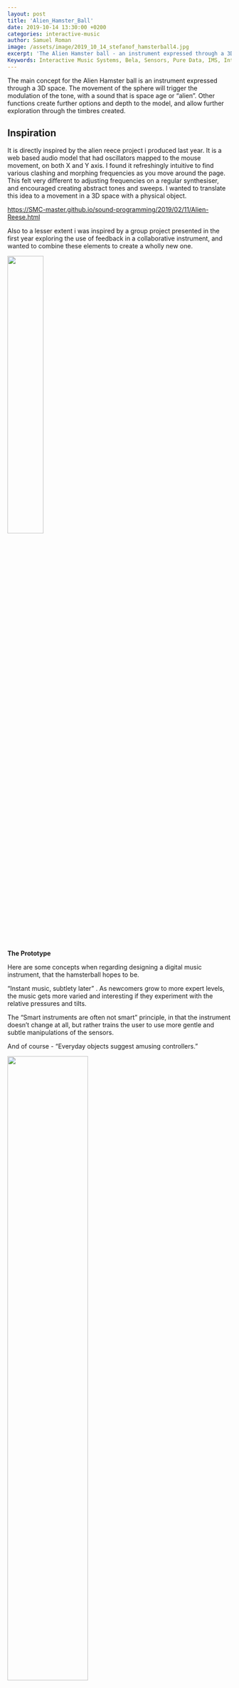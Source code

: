 ```yaml
---
layout: post
title: 'Alien_Hamster_Ball'
date: 2019-10-14 13:30:00 +0200
categories: interactive-music
author: Samuel Roman
image: /assets/image/2019_10_14_stefanof_hamsterball4.jpg
excerpt: 'The Alien Hamster ball - an instrument expressed through a 3D space'
Keywords: Interactive Music Systems, Bela, Sensors, Pure Data, IMS, Interactive Music Systems, NIME, SMC
---
```


The main concept for the Alien Hamster ball is an instrument expressed through a 3D space. The movement of the sphere will trigger the modulation of the tone, with a sound that is space age or “alien”. Other functions create further options and depth to the model, and allow further exploration through the timbres created.



## Inspiration

It is directly inspired by the alien reece project i produced last year. It is a web based audio model that had oscillators mapped to the mouse movement, on both X and Y axis. I found it refreshingly intuitive to find various clashing and morphing frequencies as you move around the page. This felt very different to adjusting frequencies on a regular synthesiser, and encouraged creating abstract tones and sweeps.
I wanted to translate this idea to a movement in a 3D space with a physical object.

https://SMC-master.github.io/sound-programming/2019/02/11/Alien-Reese.html

Also to a lesser extent i was inspired by a group project presented in the first year exploring the use of feedback in a collaborative instrument, and wanted to combine these elements to create a wholly new one.

<img src="/assets/image/2019_10_14_stefanof_hamsterball3.jpg" width="40%" height="40%" align="center" />
<figcaption><strong>The Prototype</strong></figcaption>
</figure>

Here are some concepts when regarding designing a digital music instrument, that the hamsterball hopes to be.

“Instant music, subtlety later” . As newcomers grow to more expert levels, the music gets more varied and interesting if they experiment with the relative pressures and tilts.

The “Smart instruments are often not smart” principle, in that the instrument doesn’t change at all, but rather trains the user to use more gentle and subtle manipulations of the sensors.

And of course - “Everyday objects suggest amusing controllers.”

<img src="/assets/image/2019_10_14_stefanof_hamsterball6.png" width="60%" height="60%" align="center" />

I used three types of sensor - Accelerometer, microphone and 3 potentiometers.

- The accelerometer adjusts parameters that make up the main body of the instrument.

- The mic adds another audio input that adds elements of feedback and unpredictability.

- Potentiometers are for adjustments of other basic functions and FX, for expression and shaping.

<figure>
<img src="/assets/image/2019_10_14_stefanof_hamsterball5.png" width="60%" height="60%" align="center" />
<figcaption><strong>X-Axis</strong></figcaption>
</figure>

My pure Data patch has three oscillators as the sound source - split into Osc1, Osc2 and Sub Osc. it also has a microphone as a secondary input source. To add spice and complexity to the timbre, a FM oscillator is fed into Osc 2.

The X axis is the core of the system, and blends with the y axis to create the drifting oscillators drone sound and phasing frequencies.

As the accelerometer in moved along the X axis -

Osc 2 will move from 112hz to 302Hz. This is a small range, however in conjunction with the two other oscillators, FM synthesis and FX - many partials can be formed and give a full range in frequency. Also, as i was designing a bass range instrument, it makes sense to keep the frequencies low.

Also when moving the ball along the axis it is easier to control with a smaller range, and doesn't sound like a transient or FX by tracking too quickly through the frequency spectrum - this kept the sound design more as a drone akin to cinematic tension.
At the same time, the sub oscillator moves along the same axis - just 3 hrz below. This results in the two oscillations phase together at all times, thickening up the sound. The sub is a sine and adds thickness rather than the more extreme saw used for Osc2.
As well as this, the wave shape of Osc 1 will cycle fully from a sine to a square over the range, adding further complexity. Lastly, a subtle increase in the delay amount will occur as the frequencies move higher in the spectrum. This acted as a sweetener to the harsher, thinner frequencies higher in the spectrum, and helped keeping the sound aesthetically pleasing at all angles.

<img src="/assets/image/2019_10_14_stefanof_hamsterball2.jpg" width="40%" height="40%" align="center" />
<figcaption><strong>The Failed Prototype</strong></figcaption>
</figure>
The functionality of the ball as a concept has many possible future uses. Throwing? a game of catch? Juggling? Rolling the ball on the floor? football? Could also put a hamster inside…

With some more time, i believe i could create the prototype i aimed for, and maybe even try some of these techniques out. Unfortunately i had little time to play with the instrument, and so feedback is lacking on that part.

 Overall the expressiveness of the instrument felt far less when missing key functions. Aside from this i stick by the concept, and hope to improve the system in the future.
